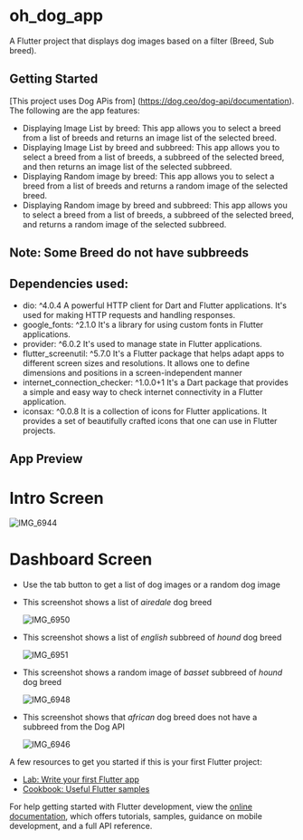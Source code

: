 # oh_dog_app

A Flutter project that displays dog images based on a filter (Breed, Sub breed).

## Getting Started

[This project uses Dog APis from] (https://dog.ceo/dog-api/documentation).
The following are the app features:
 - Displaying Image List by breed: This app allows you to select a breed from a list of breeds and returns an image list of the selected breed.
 - Displaying Image List by breed and subbreed: This app allows you to select a breed from a list of breeds, a subbreed of the selected breed, and then returns an image list of the selected subbreed.
 - Displaying Random image by breed: This app allows you to select a breed from a list of breeds and returns a random image of the selected breed.
 - Displaying Random image by breed and subbreed: This app allows you to select a breed from a list of breeds, a subbreed of the selected breed, and returns a random image of the selected subbreed.
   
## Note: Some Breed do not have subbreeds

## Dependencies used:
 - dio: ^4.0.4  A powerful HTTP client for Dart and Flutter applications. It's used for making HTTP requests and handling responses. 
 - google_fonts: ^2.1.0  It's a library for using custom fonts in Flutter applications.
 - provider: ^6.0.2  It's used to manage state in Flutter applications.
 - flutter_screenutil: ^5.7.0 It's a Flutter package that helps adapt apps to different screen sizes and resolutions. It allows one to define dimensions and positions in a screen-independent manner
 - internet_connection_checker: ^1.0.0+1 It's a Dart package that provides a simple and easy way to check internet connectivity in a Flutter application.
 - iconsax: ^0.0.8 It is a collection of icons for Flutter applications. It provides a set of beautifully crafted icons that one can use in Flutter projects.

## App Preview

# Intro Screen

![IMG_6944](https://github.com/funmi-cod/oh_dog_app/assets/62282706/8ca8c5e5-b789-479c-8041-8338887f58dd)

# Dashboard Screen
- Use the tab button to get a list of dog images or a random dog image
- This screenshot shows a list of *airedale* dog breed
  
  ![IMG_6950](https://github.com/funmi-cod/oh_dog_app/assets/62282706/17f45cf4-c6cf-4b0d-b89d-3ae7d099f751)


- This screenshot shows a list of *english* subbreed of *hound* dog breed
  
  ![IMG_6951](https://github.com/funmi-cod/oh_dog_app/assets/62282706/5270d5a2-0f14-49b2-874e-e718339b9bfd)

- This screenshot shows a random image of *basset* subbreed of *hound* dog breed
  
  ![IMG_6948](https://github.com/funmi-cod/oh_dog_app/assets/62282706/e1683a4d-cdc0-4eb3-9953-7edf3087efa5)

- This screenshot shows that *african* dog breed does not have a subbreed from the Dog API
  
  ![IMG_6946](https://github.com/funmi-cod/oh_dog_app/assets/62282706/ab5fb2b5-468f-42ad-b7e6-6652e3905321)





A few resources to get you started if this is your first Flutter project:

- [Lab: Write your first Flutter app](https://docs.flutter.dev/get-started/codelab)
- [Cookbook: Useful Flutter samples](https://docs.flutter.dev/cookbook)

For help getting started with Flutter development, view the
[online documentation](https://docs.flutter.dev/), which offers tutorials,
samples, guidance on mobile development, and a full API reference.
